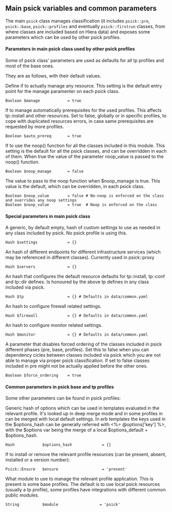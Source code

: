 
## Main psick variables and common parameters

The main ```psick``` class manages classification (it includes ```psick::pre```, ```psick::base```, ```psick::profiles``` and eventually ```psick::firstrun``` classes, from where classes are included based on Hiera data) and exposes some parameters which can be used by other psick profiles.

#### Parameters in main psick class used by other psick profiles

Some of psick class' parameters are used as defaults for all tp profiles and most of the base ones.

They are as follows, with their default values.

Define if to actually manage any resource. This setting is the default entry point for the manage paramenter on each psick class.

    Boolean $manage            = true

If to manage automatically prerequisites for the used profiles. This affects tp::install and other resources.
Set to false, globally or in specific profiles, to cope with duplicated resources errors, in case same prerequisites are requested by more profiles.

    Boolean $auto_prereq       = true

If to use the noop() function for all the classes included in this module. This setting is the default for all the psick classes, and can be overridden in each of them. When true the value of the parameter noop_value is passed to the noop() function.

    Boolean $noop_manage       = false

The value to pass to the noop function when $noop_manage is true. This value is the default, which can be overridden, in each psick class.

    Boolean $noop_value        = false # No-noop is enforced on the class and overrides any noop settings
    Boolean $noop_value        = true  # Noop is enforced on the class

#### Special parameters in main psick class

A generic, by default empty, hash of custom settings to use as needed in any class included by psick.
No psick profile is using this.

    Hash $settings             = {}

An hash of different endpoints for different infrastructure services (which may be referenced in different classes).
Currently used in psick::proxy

    Hash $servers              = {}

An hash that configures the default resource defaults for tp::install, tp::conf and tp::dir defines.
Is honoured by the above tp defines in any class included via psick.

    Hash $tp                   = {} # Defaults in data/common.yaml

An hash to configure firewall related settings.

    Hash $firewall             = {} # Defaults in data/common.yaml

An hash to configure monitor related settings.

    Hash $monitor              = {} # Defaults in data/common.yaml

A parameter that disables forced ordering of the classes included in psick different phases (pre, base, profiles). Set this to false when you can dependency cicles between classes included via psick which you are not able to manage via proper psick classification. If set to false classes included in pre might not be actually applied before the other ones.

    Boolean $force_ordering    = true

#### Common parameters in psick base and tp profiles

Some other parameters can be found in psick profiles:

Generic hash of options which can be used in templates evaluated in the relevant profile. It's looked up in deep merge mode and in some profiles in can be merged with local default settings. In erb templates the keys used in the $options_hash can be generally referred with <%= @options['key'] %>, with the $options var being the merge of a local $options_default + $options_hash.

    Hash            $options_hash             = {}

If to install or remove the relevant profile resources (can be present, absent, installed or a version number):

    Psick::Ensure   $ensure                   = 'present'

What module to use to manage the relevant profile application. This is present is some base profiles. The default is to use local psick resources (usually a tp profile), some profiles have integrations with different common public modules.

    String          $module                  = 'psick'
